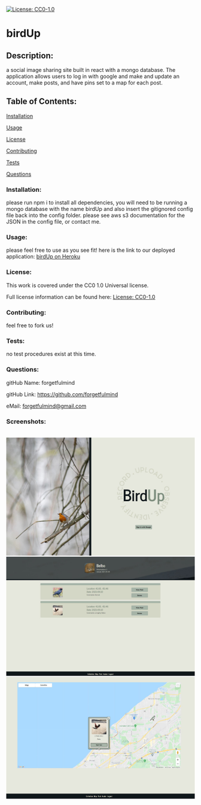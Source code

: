 
  [![License: CC0-1.0](https://licensebuttons.net/l/zero/1.0/80x15.png)](http://creativecommons.org/publicdomain/zero/1.0/)
  # birdUp

  <h2>Description:</h2> a social image sharing site built in react with a mongo database. The application allows users to log in with google and make and update an account, make posts, and have pins set to a map for each post.

  <h2>Table of Contents:</h2> 

  [Installation](#install)

  [Usage](#usage)

  [License](#license)

  [Contributing](#contributing)

  [Tests](#tests)

  [Questions](#questions)





  <h3><a name="install">Installation:</a></h3>

  please run npm i to install all dependencies, you will need to be running a mongo database with the name birdUp and also insert the gitignored config file back into the config folder. please see aws s3 documentation for the JSON in the config file, or contact me. 

  <h3><a name="usage">Usage:</a></h3>

  please feel free to use as you see fit! here is the link to our deployed application: [birdUp on Heroku]("https://aqueous-dawn-98851.herokuapp.com/")

  <h3><a name="liscense">License:</a></h3>

  This work is covered under the CC0 1.0 Universal license.

  Full license information can be found here: [License: CC0-1.0](http://creativecommons.org/publicdomain/zero/1.0/)

  <h3><a name="contributing">Contributing:</a></h3> 

  feel free to fork us! 

  <a name="tests"><h3>Tests:</h3></a> 

  no test procedures exist at this time. 

  <a name="questions"><h3>Questions:</h3></a>  

  gitHub Name: forgetfulmind

  gitHub Link: <a href="https://github.com/forgetfulmind">https://github.com/forgetfulmind</a>

  eMail: forgetfulmind@gmail.com

  <a name="screenshots"><h3>Screenshots:</h3></a>  
![homepage screenshot](./hompage.jpg)
![user page screenshot](./userpage.jpg)
![map page screenshot](./earth.jpg)